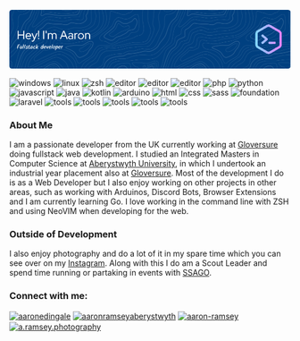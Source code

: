 ![Header](./github-header-image.png)
<!--a href="https://www.linkedin.com/in/aaronramseyaberystwyth/">
  ![Linkedin](https://img.shields.io/badge/LinkedIn-0077B5?style=for-the-badge&logo=linkedin&logoColor=white)
</a>
<a href="https://stackoverflow.com/users/4729718/aaron-ramsey">
  ![Stack Overflow](https://img.shields.io/badge/Stack_Overflow-FE7A16?style=for-the-badge&logo=stack-overflow&logoColor=white)
</a-->


![windows](https://img.shields.io/badge/OS-Windows-informational?style=flat&logo=Windows&logoColor=white&color=2bbc8a)
![linux](https://img.shields.io/badge/OS-Linux-informational?style=flat&logo=linux&logoColor=white&color=2bbc8a)
![zsh](https://img.shields.io/badge/Shell-ZSH-informational?style=flat&logo=shell&logoColor=white&color=2bbc8a)
![editor](https://img.shields.io/badge/Editor-VIM-informational?style=flat&logo=vim&logoColor=white&color=2bbc8a)
![editor](https://img.shields.io/badge/Editor-Neovim-informational?style=flat&logo=neovim&logoColor=white&color=2bbc8a)
![editor](https://img.shields.io/badge/Editor-Intellij_IDEA-informational?style=flat&logo=intellijidea&logoColor=white&color=2bbc8a)
![php](https://img.shields.io/badge/Code-PHP-informational?style=flat&logo=php&logoColor=white&color=2bbc8a)
![python](https://img.shields.io/badge/Code-Python-informational?style=flat&logo=python&logoColor=white&color=2bbc8a)
![javascript](https://img.shields.io/badge/Code-JavaScript-informational?style=flat&logo=javascript&logoColor=white&color=2bbc8a)
![java](https://img.shields.io/badge/Code-Java-informational?style=flat&logo=java&logoColor=white&color=2bbc8a)
![kotlin](https://img.shields.io/badge/Code-Kotlin-informational?style=flat&logo=Kotlin&logoColor=white&color=2bbc8a)
![arduino](https://img.shields.io/badge/Code-Arduino-informational?style=flat&logo=arduino&logoColor=white&color=2bbc8a)
![html](https://img.shields.io/badge/Web-HTML-informational?style=flat&logo=html5&logoColor=white&color=2bbc8a)
![css](https://img.shields.io/badge/Web-CSS-informational?style=flat&logo=css3&logoColor=white&color=2bbc8a)
![sass](https://img.shields.io/badge/Web-SCSS-informational?style=flat&logo=sass&logoColor=white&color=2bbc8a)
![foundation](https://img.shields.io/badge/Web-Foundation_Zurb-informational?style=flat&logo=web&logoColor=white&color=2bbc8a)
![laravel](https://img.shields.io/badge/Framework-Laravel-informational?style=flat&logo=laravel&logoColor=white&color=2bbc8a)
![tools](https://img.shields.io/badge/Tools-Git-informational?style=flat&logo=git&logoColor=white&color=2bbc8a)
![tools](https://img.shields.io/badge/Tools-MYSQL-informational?style=flat&logo=mysql&logoColor=white&color=2bbc8a)
![tools](https://img.shields.io/badge/Tools-PostgreSQL-informational?style=flat&logo=postgresql&logoColor=white&color=2bbc8a)
![tools](https://img.shields.io/badge/Tools-SQLite-informational?style=flat&logo=sqlite&logoColor=white&color=2bbc8a)
![tools](https://img.shields.io/badge/Tools-Postman-informational?style=flat&logo=postman&logoColor=white&color=2bbc8a)


### About Me
<p>I am a passionate developer from the UK currently working at <a href="https://www.gloversure.co.uk">Gloversure</a> doing fullstack web development. I studied an Integrated Masters in Computer Science at <a href="https://www.aber.ac.uk/">Aberystwyth University</a>, in which I undertook an industrial year placement also at <a href="https://www.gloversure.co.uk">Gloversure</a>. Most of the development I do is as a Web Developer but I also enjoy working on other projects in other areas, such as working with Arduinos, Discord Bots, Browser Extensions and I am currently learning Go. I love working in the command line with ZSH and using NeoVIM when developing for the web.</p>

### Outside of Development
<p>I also enjoy photography and do a lot of it in my spare time which you can see over on my <a href="http://instagram.com/a.ramsey.photography">Instagram</a>. Along with this I do am a Scout Leader and spend time running or partaking in events with <a href="https://www.ssago.org">SSAGO</a>.

<h3 align="left">Connect with me:</h3>
<p align="left">
<a href="https://twitter.com/aaronedingale" target="blank"><img align="center" src="https://raw.githubusercontent.com/rahuldkjain/github-profile-readme-generator/master/src/images/icons/Social/twitter.svg" alt="aaronedingale" height="30" width="40" /></a>
<a href="https://linkedin.com/in/aaronramseyaberystwyth" target="blank"><img align="center" src="https://raw.githubusercontent.com/rahuldkjain/github-profile-readme-generator/master/src/images/icons/Social/linked-in-alt.svg" alt="aaronramseyaberystwyth" height="30" width="40" /></a>
<a href="https://stackoverflow.com/users/aaron-ramsey" target="blank"><img align="center" src="https://raw.githubusercontent.com/rahuldkjain/github-profile-readme-generator/master/src/images/icons/Social/stack-overflow.svg" alt="aaron-ramsey" height="30" width="40" /></a>
<a href="https://instagram.com/a.ramsey.photography" target="blank"><img align="center" src="https://raw.githubusercontent.com/rahuldkjain/github-profile-readme-generator/master/src/images/icons/Social/instagram.svg" alt="a.ramsey.photography" height="30" width="40" /></a>
</p>


  
  
<!--
**A-Ramsey/A-Ramsey** is a ✨ _special_ ✨ repository because its `README.md` (this file) appears on your GitHub profile.

Here are some ideas to get you started:

- 🔭 I’m currently working on ...
- 🌱 I’m currently learning ...
- 👯 I’m looking to collaborate on ...
- 🤔 I’m looking for help with ...
- 💬 Ask me about ...
- 📫 How to reach me: ...
- 😄 Pronouns: ...
- ⚡ Fun fact: ...
-->
